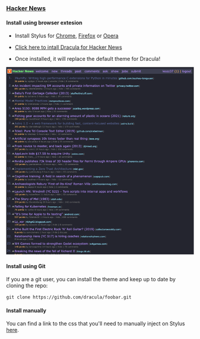 ### [Hacker News](https://news.ycombinator.com)

#### Install using browser extesion

- Install Stylus for [Chrome](https://chrome.google.com/webstore/detail/stylus/clngdbkpkpeebahjckkjfobafhncgmne), [Firefox](https://addons.mozilla.org/pt-BR/firefox/addon/styl-us/) or [Opera](https://addons.opera.com/pt-br/extensions/details/stylus/)

- [Click here to intall Dracula for Hacker News](https://github.com/dracula/hacker-news/raw/main/dracula.user.css)

- Once installed, it will replace the default theme for Dracula!

![Hacker News Screenshot](./screenshot-hacker-news.png)

#### Install using Git

If you are a git user, you can install the theme and keep up to date by cloning the repo:

    git clone https://github.com/dracula/foobar.git

#### Install manually

You can find a link to the css that you'll need to manually inject on Stylus [here](https://github.com/dracula/hacker-news/blob/main/dracula.user.css).
